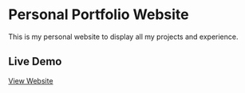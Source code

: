 # Personal Portfolio Website

This is my personal website to display all my projects and experience.


## Live Demo

[View Website](https://parmvirgrewal.ca/)
